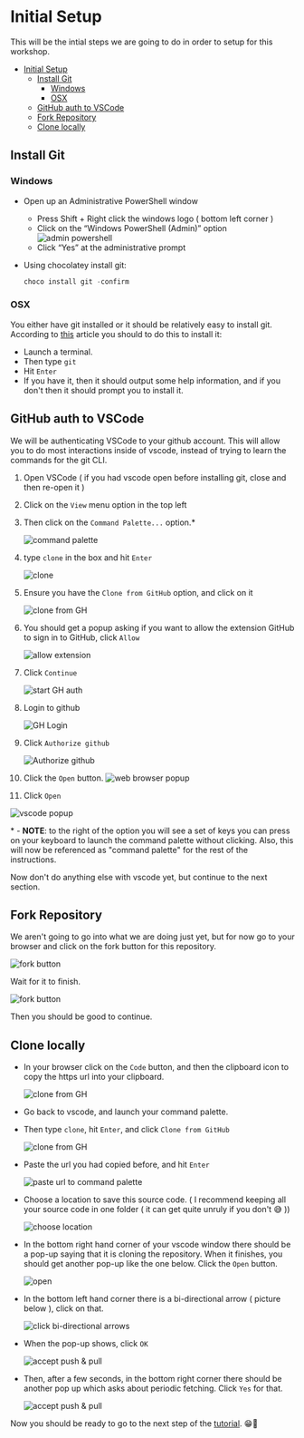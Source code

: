 # Initial Setup

This will be the intial steps we are going to do in order to setup for this workshop.

- [Initial Setup](#initial-setup)
  - [Install Git](#install-git)
    - [Windows](#windows)
    - [OSX](#osx)
  - [GitHub auth to VSCode](#github-auth-to-vscode)
  - [Fork Repository](#fork-repository)
  - [Clone locally](#clone-locally)

## Install Git

### Windows

- Open up an Administrative PowerShell window
  - Press Shift + Right click the windows logo ( bottom left corner )
  - Click on the “Windows PowerShell (Admin)” option ![admin powershell](/pictures/intro/img00.png)
  - Click “Yes” at the administrative prompt
- Using chocolatey install git:

   ```powershell
   choco install git -confirm
   ```

### OSX

You either have git installed or it should be relatively easy to install git.
According to [this](https://apple.stackexchange.com/questions/304100/is-git-pre-installed-on-macos-sierra#304101) article you should to do this to install it:

- Launch a terminal.
- Then type `git`
- Hit `Enter`
- If you have it, then it should output some help information, and if you don't then it should prompt you to install it.

## GitHub auth to VSCode

We will be authenticating VSCode to your github account. This will allow you to do most interactions inside of vscode, instead of trying to learn the commands for the git CLI.

1. Open VSCode ( if you had vscode open before installing git, close and then re-open it )
2. Click on the `View` menu option in the top left
3. Then click on the `Command Palette...` option.*

   ![command palette](/pictures/intro/img01.png)

4. type `clone` in the box and hit `Enter`

   ![clone](/pictures/intro/img02.png)

5. Ensure you have the `Clone from GitHub` option, and click on it

   ![clone from GH](/pictures/intro/img03.png)

6. You should get a popup asking if you want to allow the extension GitHub to sign in to GitHub, click `Allow`

   ![allow extension](/pictures/intro/img04.png)

7. Click `Continue`

   ![start GH auth](/pictures/intro/img05.png)

8. Login to github

   ![GH Login](/pictures/intro/img06.png)

9. Click `Authorize github`

   ![Authorize github](/pictures/intro/img07.png)

10. Click the `Open` button.
   ![web browser popup](/pictures/intro/img08.png)

11. Click `Open`

   ![vscode popup](/pictures/intro/img09.png)

\* - **NOTE**: to the right of the option you will see a set of keys you can press on your keyboard to launch the command palette without clicking.
Also, this will now be referenced as "command palette" for the rest of the instructions.

Now don't do anything else with vscode yet, but continue to the next section.

## Fork Repository

We aren't going to go into what we are doing just yet, but for now go to your browser and click on the fork button for this repository.

![fork button](/pictures/intro/img10.png)

Wait for it to finish.

![fork button](/pictures/intro/img11.png)

Then you should be good to continue.

## Clone locally

- In your browser click on the `Code` button, and then the clipboard icon to copy the https url into your clipboard.

   ![clone from GH](/pictures/intro/img12.png)
- Go back to vscode, and launch your command palette.
- Then type `clone`, hit `Enter`, and click `Clone from GitHub`

   ![clone from GH](/pictures/intro/img03.png)
- Paste the url you had copied before, and hit `Enter`

   ![paste url to command palette](/pictures/intro/img13.png)
- Choose a location to save this source code. ( I recommend keeping all your source code in one folder ( it can get quite unruly if you don't 😅 ))

   ![choose location](/pictures/intro/img14.png)

- In the bottom right hand corner of your vscode window there should be a pop-up saying that it is cloning the repository.
  When it finishes, you should get another pop-up like the one below. Click the `Open` button.

   ![open](/pictures/intro/img15.png)

- In the bottom left hand corner there is a bi-directional arrow ( picture below ), click on that.

   ![click bi-directional arrows](/pictures/intro/img16.png)
- When the pop-up shows, click `OK`

   ![accept push & pull](/pictures/intro/img17.png)
- Then, after a few seconds, in the bottom right corner there should be another pop up which asks about periodic fetching. Click `Yes` for that.

   ![accept push & pull](/pictures/intro/img18.png)

Now you should be ready to go to the next step of the [tutorial](/README.md#steps). 😁🎉
